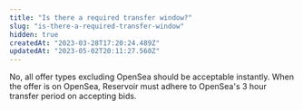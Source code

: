 ```yaml
---
title: "Is there a required transfer window?"
slug: "is-there-a-required-transfer-window"
hidden: true
createdAt: "2023-03-28T17:20:24.489Z"
updatedAt: "2023-05-02T20:11:27.560Z"
---
```

No, all offer types excluding OpenSea should be acceptable instantly. When the offer is on OpenSea, Reservoir must adhere to OpenSea's 3 hour transfer period on accepting bids.